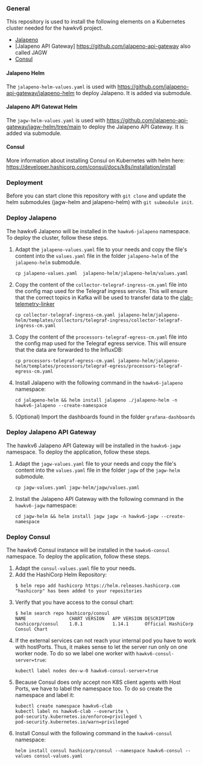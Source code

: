 ### General
This repository is used to install the following elements on a Kubernetes cluster needed for the hawkv6 project.
- [Jalapeno](https://github.com/cisco-open/jalapeno)
- [Jalapeno API Gateway] https://github.com/jalapeno-api-gateway also called JAGW
- [Consul](https://github.com/hashicorp/consul)

#### Jalapeno Helm
The `jalapeno-helm-values.yaml` is used with https://github.com/jalapeno-api-gateway/jalapeno-helm to deploy Jalapeno.
It is added via submodule.

#### Jalapeno API Gatewat Helm
The `jagw-helm-values.yaml` is used with https://github.com/jalapeno-api-gateway/jagw-helm/tree/main to deploy the Jalapeno API Gateway.
It is added via submodule.

#### Consul
More information about installing Consul on Kubernetes with helm here: https://developer.hashicorp.com/consul/docs/k8s/installation/install

### Deployment
Before you can start clone this repository with `git clone` and update the helm submodules (jagw-helm and jalapeno-helm) with `git submodule init`.

### Deploy Jalapeno
The hawkv6 Jalapeno will be installed in the `hawkv6-jalapeno` namespace.
To deploy the cluster, follow these steps.
1. Adapt the `jalapeno-values.yaml` file to your needs and copy the file's content into the `values.yaml` file in the folder `jalapeno-helm` of the `jalapeno-helm` submodule.
	```
	cp jalapeno-values.yaml  jalapeno-helm/jalapeno-helm/values.yaml
	``` 
2. Copy the content of the `collector-telegraf-ingress-cm.yaml` file into the config map used for the Telegraf ingress service. This will ensure that the correct topics in Kafka will be used to transfer data to the [clab-telemetry-linker](https://github.com/hawkv6/clab-telemetry-linker)
	```
	cp collector-telegraf-ingress-cm.yaml jalapeno-helm/jalapeno-helm/templates/collectors/telegraf-ingress/collector-telegraf-ingress-cm.yaml
	```
3. Copy the content of the `processors-telegraf-egress-cm.yaml` file into the config map used for the Telegraf egress service. This will ensure that the data are forwarded to the InfluxDB:
	```
	cp processors-telegraf-egress-cm.yaml jalapeno-helm/jalapeno-helm/templates/processors/telegraf-egress/processors-telegraf-egress-cm.yaml
	```
4. Install Jalapeno with the following command in the `hawkv6-jalapeno` namespace:
	```
	cd jalapeno-helm && helm install jalapeno ./jalapeno-helm -n hawkv6-jalapeno --create-namespace
	```
5. (Optional) Import the dashboards found in the folder `grafana-dashboards`

### Deploy Jalapeno API Gateway
The hawkv6 Jalapeno API Gateway will be installed in the `hawkv6-jagw` namespace.
To deploy the application, follow these steps.
1. Adapt the `jagw-values.yaml` file to your needs and copy the file's content into the `values.yaml` file in the folder `jagw` of the `jagw-helm` submodule.
	```
	cp jagw-values.yaml jagw-helm/jagw/values.yaml
	``` 
2. Install the Jalapeno API Gateway with the following command in the `hawkv6-jagw` namespace:
	```
    cd jagw-helm && helm install jagw jagw -n hawkv6-jagw --create-namespace
	``` 


### Deploy Consul
The hawkv6 Consul instance will be installed in the `hawkv6-consul` namespace.
To deploy the application, follow these steps.
1. Adapt the `consul-values.yaml` file to your needs.
2. Add the HashiCorp Helm Repository:
	```
	$ helm repo add hashicorp https://helm.releases.hashicorp.com
	"hashicorp" has been added to your repositories
	```
3. Verify that you have access to the consul chart:
	```
	$ helm search repo hashicorp/consul
	NAME                CHART VERSION   APP VERSION DESCRIPTION
	hashicorp/consul    1.0.1           1.14.1      Official HashiCorp Consul Chart
	```
4. If the external services can not reach your internal pod you have to work with hostPorts. Thus, it makes sense to let the server run only on one worker node. To do so we label one worker with  `hawkv6-consul-server=true`:
	```
	kubectl label nodes dev-w-0 hawkv6-consul-server=true
	```
5. Because Consul does only accept non K8S client agents with Host Ports, we have to label the namespace too. To do so create the namespace and label it:
	```
	kubectl create namespace hawkv6-clab
	kubectl label ns hawkv6-clab --overwrite \
  	pod-security.kubernetes.io/enforce=privileged \
  	pod-security.kubernetes.io/warn=privileged
	```
6. Install Consul with the following command in the `hawkv6-consul` namespace:
	```
	helm install consul hashicorp/consul --namespace hawkv6-consul --values consul-values.yaml
	``` 
